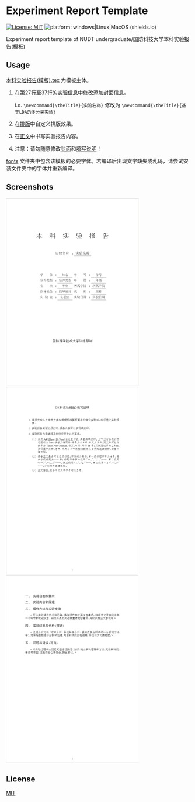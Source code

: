 # Experiment Report Template
[![License: MIT](https://img.shields.io/badge/License-MIT-yellow.svg)](https://github.com/pisceskkk/ExperimentReportTemplate/blob/main/LICENSE) ![platform: windows|Linux|MacOS (shields.io)](https://img.shields.io/badge/platform-Windows|Linux|MacOS-brightgreen)

Experiment report template of NUDT undergraduate/国防科技大学本科实验报告(模板)



## Usage

[本科实验报告(模版).tex](https://github.com/pisceskkk/ExperimentReportTemplate/blob/main/本科实验报告(模版).tex) 为模板主体。

1. 在第27行至37行的[实验信息](https://github.com/pisceskkk/ExperimentReportTemplate/blob/200295e8b7d4da9abc258b0e3430428d123065fe/%E6%9C%AC%E7%A7%91%E5%AE%9E%E9%AA%8C%E6%8A%A5%E5%91%8A(%E6%A8%A1%E7%89%88).tex#L25)中修改添加封面信息。

   i.e. `\newcommand{\theTitle}{实验名称}` 修改为 `\newcommand{\theTitle}{基于LDA的多分类实验}`

2. 在[排版](https://github.com/pisceskkk/ExperimentReportTemplate/blob/200295e8b7d4da9abc258b0e3430428d123065fe/%E6%9C%AC%E7%A7%91%E5%AE%9E%E9%AA%8C%E6%8A%A5%E5%91%8A(%E6%A8%A1%E7%89%88).tex#L40)中自定义排版效果。

3. 在[正文](https://github.com/pisceskkk/ExperimentReportTemplate/blob/200295e8b7d4da9abc258b0e3430428d123065fe/%E6%9C%AC%E7%A7%91%E5%AE%9E%E9%AA%8C%E6%8A%A5%E5%91%8A(%E6%A8%A1%E7%89%88).tex#L167)中书写实验报告内容。

4. 注意：请勿随意修改[封面](https://github.com/pisceskkk/ExperimentReportTemplate/blob/200295e8b7d4da9abc258b0e3430428d123065fe/%E6%9C%AC%E7%A7%91%E5%AE%9E%E9%AA%8C%E6%8A%A5%E5%91%8A(%E6%A8%A1%E7%89%88).tex#L99)和[填写说明](https://github.com/pisceskkk/ExperimentReportTemplate/blob/200295e8b7d4da9abc258b0e3430428d123065fe/%E6%9C%AC%E7%A7%91%E5%AE%9E%E9%AA%8C%E6%8A%A5%E5%91%8A(%E6%A8%A1%E7%89%88).tex#L142)！

[fonts](https://github.com/pisceskkk/ExperimentReportTemplate/tree/main/fonts) 文件夹中包含该模板的必要字体。若编译后出现文字缺失或乱码，请尝试安装文件夹中的字体并重新编译。

## Screenshots

<img src="./asset/titlepage.png" alt="Title Page/标题页" title="Title Page/标题页" style="zoom:50%;" />
<img src="./asset/description.png" alt="Description/填写说明页" title="Description/填写说明页" style="zoom:50%;" />
<img src="./asset/example.png" alt="Example/示例" title="Example/示例" style="zoom: 50%;" />

## License

[MIT](https://github.com/pisceskkk/ExperimentReportTemplate/blob/main/LICENSE)
